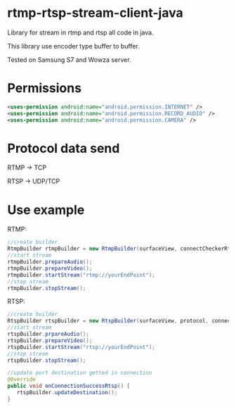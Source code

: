 # rtmp-rtsp-stream-client-java


Library for stream in rtmp and rtsp all code in java.


This library use encoder type buffer to buffer.


Tested on Samsung S7 and Wowza server.


# Permissions


```xml
<uses-permission android:name="android.permission.INTERNET" />
<uses-permission android:name="android.permission.RECORD_AUDIO" />
<uses-permission android:name="android.permission.CAMERA" />
```

# Protocol data send


RTMP -> TCP


RTSP -> UDP/TCP

# Use example


RTMP:


```java
//create builder
RtmpBuilder rtmpBuilder = new RtmpBuilder(surfaceView, connectCheckerRtmp);
//start stream
rtmpBuilder.prepareAudio();
rtmpBuilder.prepareVideo();
rtmpBuilder.startStream("rtmp://yourEndPoint");
//stop stream
rtmpBuilder.stopStream();

```


RTSP:


```java
//create builder
RtspBuilder rtspBuilder = new RtspBuilder(surfaceView, protocol, connectCheckerRtsp);
//start stream
rtspBuilder.prpareAudio();
rtspBuilder.prepareVideo();
rtspBuilder.startStream("rtsp://yourEndPoint");
//stop stream
rtspBuilder.stopStream();

//update port destination getted in connection
@Override
public void onConnectionSuccessRtsp() { 
   rtspBuilder.updateDestination();
}

```
